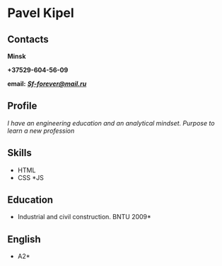 # Pavel Kipel

## Contacts

**Minsk**

**+37529-604-56-09**

**email:** ***Sf-forever@mail.ru***


## Profile

*I have an engineering education and an analytical mindset. Purpose to learn a new profession*

## Skills
* HTML
* CSS
*JS

## Education

* Industrial and civil construction. BNTU 2009*

## English

* A2*
